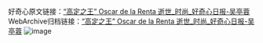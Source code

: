 好奇心原文链接：[“高定之王” Oscar de la Renta 逝世_时尚_好奇心日报-吴亭蓉](https://www.qdaily.com/articles/2968.html)
WebArchive归档链接：[“高定之王” Oscar de la Renta 逝世_时尚_好奇心日报-吴亭蓉](http://web.archive.org/web/20190623151741/https://www.qdaily.com/articles/2968.html)
![image](http://ww3.sinaimg.cn/large/007d5XDply1g3v6v5l9jij30u04vynpd)